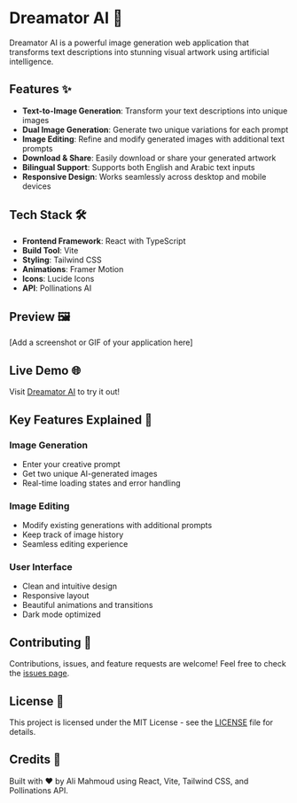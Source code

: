 # Dreamator AI 🎨

Dreamator AI is a powerful image generation web application that transforms text descriptions into stunning visual artwork using artificial intelligence.

## Features ✨

- **Text-to-Image Generation**: Transform your text descriptions into unique images
- **Dual Image Generation**: Generate two unique variations for each prompt
- **Image Editing**: Refine and modify generated images with additional text prompts
- **Download & Share**: Easily download or share your generated artwork
- **Bilingual Support**: Supports both English and Arabic text inputs
- **Responsive Design**: Works seamlessly across desktop and mobile devices

## Tech Stack 🛠️

- **Frontend Framework**: React with TypeScript
- **Build Tool**: Vite
- **Styling**: Tailwind CSS
- **Animations**: Framer Motion
- **Icons**: Lucide Icons
- **API**: Pollinations AI

## Preview 🖼️

[Add a screenshot or GIF of your application here]

## Live Demo 🌐

Visit [Dreamator AI](dreamator-ai.vercel.app) to try it out!

## Key Features Explained 📝

### Image Generation
- Enter your creative prompt
- Get two unique AI-generated images
- Real-time loading states and error handling

### Image Editing
- Modify existing generations with additional prompts
- Keep track of image history
- Seamless editing experience

### User Interface
- Clean and intuitive design
- Responsive layout
- Beautiful animations and transitions
- Dark mode optimized

## Contributing 🤝

Contributions, issues, and feature requests are welcome! Feel free to check the [issues page](https://github.com/its3li/dreamator-ai/issues).

## License 📄

This project is licensed under the MIT License - see the [LICENSE](LICENSE) file for details.

## Credits 👏

Built with ❤️ by Ali Mahmoud using React, Vite, Tailwind CSS, and Pollinations API.

